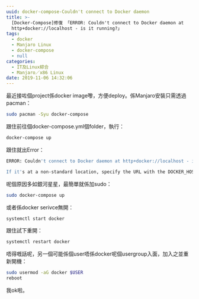 ```yaml
---
uuid: docker-compose-Couldn't connect to Docker daemon
title: >-
  [Docker-Compose]修復 「ERROR: Couldn't connect to Docker daemon at
  http+docker://localhost - is it running?」
tags:
  - docker
  - Manjaro Linux
  - docker-compose
  - null
categories:
  - IT及Linux綜合
  - Manjaro／x86 Linux
date: 2019-11-06 14:32:06
---
```

最近接咗個project係docker image嚟，方便deploy。係Manjaro安裝只需透過pacman：
```bash 
sudo pacman -Syu docker-compose
```

跟住前往個docker-compose.yml個folder，執行：
```bash
docker-compose up
```

跟住就出Error：
```bash
ERROR: Couldn't connect to Docker daemon at http+docker://localhost - is it running?

If it's at a non-standard location, specify the URL with the DOCKER_HOST environment variable.
```

呢個原因多如銀河星星，最簡單就係加sudo：
```bash 
sudo docker-compose up
```

或者係docker serivce無開：
```bash
systemctl start docker
```

跟住試下重開：
```bash 
systemctl restart docker
```

唔得嘅話呢，另一個可能係個user唔係docker呢個usergroup入面，加入之並重新開機：
```bash
sudo usermod -aG docker $USER
reboot
```

我ok啦。